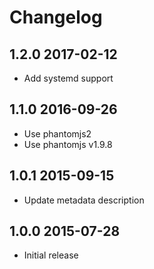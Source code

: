 # Changelog

## 1.2.0 2017-02-12

- Add systemd support

## 1.1.0 2016-09-26

- Use phantomjs2
- Use phantomjs v1.9.8

## 1.0.1 2015-09-15

- Update metadata description

## 1.0.0 2015-07-28

- Initial release
